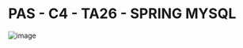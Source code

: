 # PAS - C4 - TA26 - SPRING MYSQL

![image](https://user-images.githubusercontent.com/62121921/233951220-83e8a448-94bd-4266-9361-e240a6b4e962.png)
